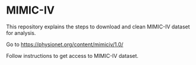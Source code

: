 # MIMIC-IV
This repository explains the steps to download and clean MIMIC-IV dataset for analysis.

Go to https://physionet.org/content/mimiciv/1.0/

Follow instructions to get access to MIMIC-IV dataset.
